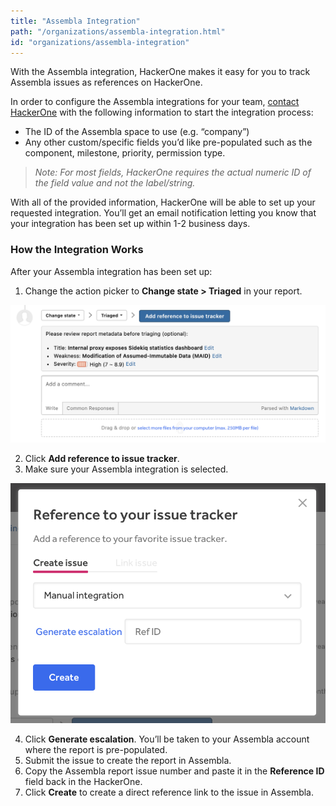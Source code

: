 ```yaml
---
title: "Assembla Integration"
path: "/organizations/assembla-integration.html"
id: "organizations/assembla-integration"
---
```


With the Assembla integration, HackerOne makes it easy for you to track Assembla issues as references on HackerOne.

In order to configure the Assembla integrations for your team, [contact HackerOne](https://support.hackerone.com/hc/en-us/requests/new) with the following information to start the integration process:

* The ID of the Assembla space to use (e.g. “company”)
* Any other custom/specific fields you’d like pre-populated such as the component, milestone, priority, permission type.

><i>Note: For most fields, HackerOne requires the actual numeric ID of the field value and not the label/string.</i>

With all of the provided information, HackerOne will be able to set up your requested integration. You’ll get an email notification letting you know that your integration has been set up within 1-2 business days.

### How the Integration Works
After your Assembla integration has been set up:
1. Change the action picker to **Change state > Triaged** in your report.

![integrations](./images/add-integration-reference.png)

2. Click **Add reference to issue tracker**.
3. Make sure your Assembla integration is selected.

![integration](./images/issue-tracker-reference.png)

4. Click **Generate escalation**. You’ll be taken to your Assembla account where the report is pre-populated.
3. Submit the issue to create the report in Assembla.
4. Copy the Assembla report issue number and paste it in the **Reference ID** field back in the HackerOne.
5. Click **Create** to create a direct reference link to the issue in Assembla.
